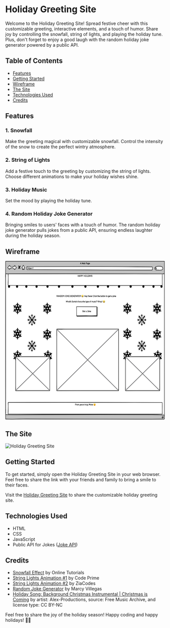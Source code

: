 # Holiday Greeting Site

Welcome to the Holiday Greeting Site! Spread festive cheer with this customizable greeting, interactive elements, and a touch of humor. Share joy by controlling the snowfall, string of lights, and playing the holiday tune. Plus, don't forget to enjoy a good laugh with the random holiday joke generator powered by a public API.

## Table of Contents
- [Features](#features)
- [Getting Started](#getting-started)
- [Wireframe](#wireframe)
- [The Site](#the-site)
- [Technologies Used](#technologies-used)
- [Credits](#credits)

## Features

### 1. Snowfall
Make the greeting magical with customizable snowfall. Control the intensity of the snow to create the perfect wintry atmosphere.

### 2. String of Lights
Add a festive touch to the greeting by customizing the string of lights. Choose different animations to make your holiday wishes shine.

### 3. Holiday Music
Set the mood by playing the holiday tune.

### 4. Random Holiday Joke Generator
Bringing smiles to users' faces with a touch of humor. The random holiday joke generator pulls jokes from a public API, ensuring endless laughter during the holiday season.

## Wireframe
<img src="assets/holiday-greeting-site.png" alt="Holiday Greeting Wireframe" height="500">

## The Site
<img src="assets/greeting-site.gif" alt="Holiday Greeting Site" height="400">

## Getting Started

To get started, simply open the Holiday Greeting Site in your web browser. Feel free to share the link with your friends and family to bring a smile to their faces.

Visit the [Holiday Greeting Site](https://your-username.github.io/happy-holidays-greeting-site) to share the customizable holiday greeting site.

## Technologies Used

- HTML
- CSS
- JavaScript
- Public API for Jokes ([Joke API](https://sv443.net/jokeapi/v2/#joke-endpoint))

## Credits

- [Snowfall Effect](https://youtu.be/6x27arXNafM?si=pARbmx0siO2ZJtYr) by Online Tutorials
- [String Lights Animation #1](https://youtu.be/Hor_DqKT5F8?si=y-WXnlQqF92xKzb3) by Code Prime
- [String Lights Animation #2](https://youtu.be/u5QwqUX54ZM?si=LqgLtoOZ4hF6azJi) by ZiaCodes
- [Random Joke Generator](https://github.com/marcyvillegas/random-joke-generator?tab=readme-ov-file) by Marcy Villegas
- [Holiday Song: Background Christmas Instrumental | Christmas is Coming](https://freemusicarchive.org/music/alex-productions/single/background-christmas-instrumental-christmas-is-coming/) by artist: Alex-Productions, source: Free Music Archive, and license type: CC BY-NC

Feel free to share the joy of the holiday season! Happy coding and happy holidays! 🎄✨